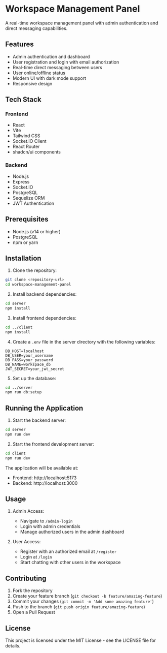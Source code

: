 # Workspace Management Panel

A real-time workspace management panel with admin authentication and direct messaging capabilities.

## Features

- Admin authentication and dashboard
- User registration and login with email authorization
- Real-time direct messaging between users
- User online/offline status
- Modern UI with dark mode support
- Responsive design

## Tech Stack

### Frontend
- React
- Vite
- Tailwind CSS
- Socket.IO Client
- React Router
- shadcn/ui components

### Backend
- Node.js
- Express
- Socket.IO
- PostgreSQL
- Sequelize ORM
- JWT Authentication

## Prerequisites

- Node.js (v14 or higher)
- PostgreSQL
- npm or yarn

## Installation

1. Clone the repository:
```bash
git clone <repository-url>
cd workspace-management-panel
```

2. Install backend dependencies:
```bash
cd server
npm install
```

3. Install frontend dependencies:
```bash
cd ../client
npm install
```

4. Create a `.env` file in the server directory with the following variables:
```env
DB_HOST=localhost
DB_USER=your_username
DB_PASS=your_password
DB_NAME=workspace_db
JWT_SECRET=your_jwt_secret
```

5. Set up the database:
```bash
cd ../server
npm run db:setup
```

## Running the Application

1. Start the backend server:
```bash
cd server
npm run dev
```

2. Start the frontend development server:
```bash
cd client
npm run dev
```

The application will be available at:
- Frontend: http://localhost:5173
- Backend: http://localhost:3000

## Usage

1. Admin Access:
   - Navigate to `/admin-login`
   - Login with admin credentials
   - Manage authorized users in the admin dashboard

2. User Access:
   - Register with an authorized email at `/register`
   - Login at `/login`
   - Start chatting with other users in the workspace

## Contributing

1. Fork the repository
2. Create your feature branch (`git checkout -b feature/amazing-feature`)
3. Commit your changes (`git commit -m 'Add some amazing feature'`)
4. Push to the branch (`git push origin feature/amazing-feature`)
5. Open a Pull Request

## License

This project is licensed under the MIT License - see the LICENSE file for details. 